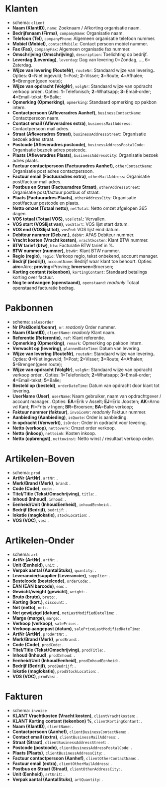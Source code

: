 # Klanten
- schema: `client`
- **Naam (KlantID)**, `name`: Zoeknaam / Afkorting organisatie naam.
- **Bedrijfsnaam (Firma)**, `companyName`: Organisatie naam.
- **Telefoon (Tel)**, `companyPhone`: Algemeen organisatie telefoon nummer.
- **Mobiel (Mobiel)**, `contactMobile`: Contact persoon mobiel nummer.
- **Fax (Fax)**, `companyFax`: Algemeen organisatie fax nummer.
- **Omschrijving (Omschrijving)**, `description`: Toelichting op bedrijf.
- **Leverdag (Leverdag)**, `leverdag`: Dag van levering 0=Zondag, ..., 6= Zaterdag.
- **Wijze van levering (RouteNr)**, `routeNr`: Standaard wijze van levering.. Opties: **0**=Niet ingevuld; **1**=Post; **2**=Visser; **3**=Route; **4**=Afhalen; **5**=Brengen(geen route); 
- **Wijze van opdracht (VolgNr)**, `volgNr`: Standaard wijze van opdracht verkoop order.. Opties: **1**=Telefonisch; **2**=Whatsapp; **3**=Email-order; **4**=Email-tekst; **5**=Balie; 
- **Opmerking (Opmerking)**, `opmerking`: Standaard opmerking op pakbon intern.
- **Contactpersoon (Afleveradres Aanhef)**, `businessContactName`: Contactpersoon naam.
- **Contact email (Afleveradres extra)**, `businessMailAddress`: Contactpersoon mail adres.
- **Straat (Afleveradres Straat)**, `businessAddressStreet`: Organisatie bezoek adres straat.
- **Postcode (Afleveradres postcode)**, `businessAddressPostalCode`: Organisatie bezoek adres postcode.
- **Plaats (Afleveradres Plaats)**, `businessAddressCity`: Organisatie bezoek adres plaats.
- **Factuur contactpersoon (Factuuradres Aanhef)**, `otherContactName`: Organisatie post adres contactpersoon.
- **Factuur email (Factuuradres extra)**, `otherMailAddress`: Organisatie post/factuur mail adres.
- **Postbus en Straat (Factuuradres Straat)**, `otherAddressStreet`: Organisatie post/factuur postbus of straat.
- **Plaats (Factuuradres Plaats)**, `otherAddressCity`: Organisatie post/factuur postcode en plaats.
- **Netto omzet (Totaal netto)**, `netTotal`: Netto omzet afgelopen 365 dagen.
- **VOS totaal (Totaal VOS)**, `vosTotal`: Vervallen.
- **VOS start (VOSlijst van)**, `vosStart`: VOS lijst start datum.
- **VOS end (VOSlijst tot)**, `vosEnd`: VOS lijst eind datum.
- **Debiteur nummer (Deb.nr.)**, `debNr`: AFAS Debiteur nummer.
- **Vracht kosten (Vracht kosten)**, `vrachtkosten`: Klant BTW nummer.
- **BTW tarief (btw)**, `btw`: Facturatie BTW tarief in %.
- **BTW nummer (nummer)**, `btwNr`: Klant BTW nummer.
- **Regio (regio)**, `regio`: Verkoop regio, tekst onbekend, account manager.
- **Bedrijf (bedrijf)**, `accountName`: Bedrijf waar klant toe behoort. Opties: **airo**=Airo; **proving**=Proving; **broersen**=Broersen; 
- **Korting contant (tekenbon)**, `kortingContant`: Standaard betalings korting over factuur.
- **Nog te ontvangen (openstaand)**, `openstaand`: _readonly_ Totaal openstaand facturatie bedrag.
# Pakbonnen
- schema: `salesorder`
- **Nr (PakBonId/bonnr)**, `nr`: _readonly_ Order nummer.
- **Naam (KlantID)**, `clientName`: _readonly_ Klant naam.
- **Referentie (Referentie)**, `ref`: Klant referentie.
- **Opmerking (Opmerking)**, `remark`: Opmerking op pakbon intern.
- **Verwacht op (levering)**, `plannedDateTime`: Datum van levering.
- **Wijze van levering (RouteNr)**, `routeNr`: Standaard wijze van levering.. Opties: **0**=Niet ingevuld; **1**=Post; **2**=Visser; **3**=Route; **4**=Afhalen; **5**=Brengen(geen route); 
- **Wijze van opdracht (VolgNr)**, `volgNr`: Standaard wijze van opdracht verkoop order.. Opties: **1**=Telefonisch; **2**=Whatsapp; **3**=Email-order; **4**=Email-tekst; **5**=Balie; 
- **Besteld op (besteld)**, `orderDateTime`: Datum van opdracht door klant tot levering.
- **UserName (User)**, `userName`: Naam gebruiker, naam van opdrachtgever / account manager.. Opties: **EA**=Erik v Asselt; **EJ**=Eric Joosten; **AK**=Arno vd Kant; **FI**=Frits v Ingen; **BR**=Broersen; **BA**=Balie verkoop; 
- **Faktuur nummer (faktuur)**, `invoiceNr`: _readonly_ Faktuur nummer.
- **Aanbieding (Aanbieding)**, `isQuote`: Order is aanbieding.
- **In opdracht (Verwerkt)**, `isOrder`: Order in opdracht voor levering.
- **Netto (verkoop)**, `nettoverk`: Omzet order verkoop.
- **Netto (inkoop)**, `nettoink`: Kosten inkoop.
- **Netto (opbrengst)**, `nettowinst`: Netto winst / resultaat verkoop order.
# Artikelen-Boven
- schema: `prod`
- **ArtNr (ArtNr)**, `artNr`: .
- **Merk/Brand (Merk)**, `brand`: .
- **Code (Code)**, `code`: .
- **Titel/Title (Tekst/Omschrijving)**, `title`: .
- **Inhoud (Inhoud)**, `inhoud`: .
- **Eenheid/Unit (InhoudEenheid)**, `inhoudEenheid`: .
- **Bedrijf (Bedrijf)**, `bedrijf`: .
- **lokatie (maglokatie)**, `stockLocation`: .
- **VOS (VOC)**, `vos`: .
# Artikelen-Onder
- schema: `art`
- **ArtNr (ArtNr)**, `artNr`: .
- **Unit (Eenheid)**, `unit`: .
- **Verpak aantal (AantalStuks)**, `quantity`: .
- **Leverancier/supplier (Leverancier)**, `supplier`: .
- **Bestelcode (bestelcode)**, `orderCode`: .
- **EAN (EAN barcode)**, `ean`: .
- **Gewicht/weight (gewicht)**, `weight`: .
- **Bruto (bruto)**, `bruto`: .
- **Korting (kort.)**, `discount`: .
- **Net (netto)**, `net`: .
- **Net gewijzigd (datum)**, `netLastModifiedDateTime`: .
- **Marge (marge)**, `marge`: .
- **Verkoop (verkoop)**, `salePrice`: .
- **Verkoop aangepast (datum)**, `salePriceLastModifiedDateTime`: .
- **ArtNr (ArtNr)**, `prodArtNr`: .
- **Merk/Brand (Merk)**, `prodBrand`: .
- **Code (Code)**, `prodCode`: .
- **Titel/Title (Tekst/Omschrijving)**, `prodTitle`: .
- **Inhoud (Inhoud)**, `prodInhoud`: .
- **Eenheid/Unit (InhoudEenheid)**, `prodInhoudEenheid`: .
- **Bedrijf (Bedrijf)**, `prodBedrijf`: .
- **lokatie (maglokatie)**, `prodStockLocation`: .
- **VOS (VOC)**, `prodVos`: .
# Fakturen
- schema: `invoice`
- **KLANT Vrachtkosten (Vracht kosten)**, `clientVrachtkosten`: .
- **KLANT Korting contant (tekenbon) %**, `clientKortingContant`: .
- **Naam (KlantID)**, `clientName`: .
- **Contactpersoon (Aanhef)**, `clientBusinessContactName`: .
- **Contact email (extra)**, `clientBusinessMailAddress`: .
- **Straat (Straat)**, `clientBusinessAddressStreet`: .
- **Postcode (postcode)**, `clientBusinessAddressPostalCode`: .
- **Plaats (Plaats)**, `clientBusinessAddressCity`: .
- **Factuur contactpersoon (Aanhef)**, `clientOtherContactName`: .
- **Factuur email (extra)**, `clientOtherMailAddress`: .
- **Postbus en Straat (Straat)**, `clientOtherAddressCity`: .
- **Unit (Eenheid)**, `artUnit`: .
- **Verpak aantal (AantalStuks)**, `artQuantity`: .
